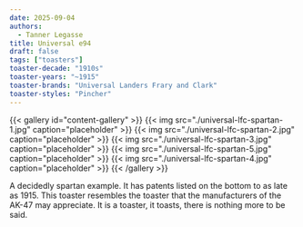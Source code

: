 ```yaml
---
date: 2025-09-04
authors:
  - Tanner Legasse
title: Universal e94
draft: false
tags: ["toasters"]
toaster-decade: "1910s"
toaster-years: "~1915"
toaster-brands: "Universal Landers Frary and Clark"
toaster-styles: "Pincher"
---
```

{{< gallery id="content-gallery" >}}
  {{< img src="./universal-lfc-spartan-1.jpg" caption="placeholder" >}}
  {{< img src="./universal-lfc-spartan-2.jpg" caption="placeholder" >}}
  {{< img src="./universal-lfc-spartan-3.jpg" caption="placeholder" >}}
  {{< img src="./universal-lfc-spartan-5.jpg" caption="placeholder" >}}
  {{< img src="./universal-lfc-spartan-4.jpg" caption="placeholder" >}}
{{< /gallery >}}

A decidedly spartan example. It has patents listed on the bottom to as late as 1915. This toaster resembles the toaster that the manufacturers of the AK-47 may appreciate. It is a toaster, it toasts, there is nothing more to be said.
